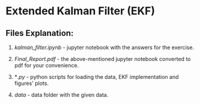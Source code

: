# Extended Kalman Filter (EKF)

## Files Explanation:

1. *kalman_filter.ipynb* - jupyter notebook with the answers for the exercise.
	
1. *Final_Report.pdf* - the above-mentioned jupyter notebook converted to pdf for your convenience.

1. **.py* - python scripts for loading the data, EKF implementation and figures' plots.

1. *data* - data folder with the given data.